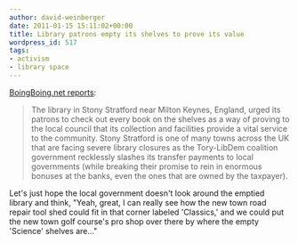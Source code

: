 ```yaml
---
author: david-weinberger
date: 2011-01-15 15:11:02+00:00
title: Library patrons empty its shelves to prove its value
wordpress_id: 517
tags:
- activism
- library space
---
```


[BoingBoing.net reports](http://www.boingboing.net/2011/01/14/threatened-library-g.html):



<blockquote>The library in Stony Stratford near Milton Keynes, England, urged its patrons to check out every book on the shelves as a way of proving to the local council that its collection and facilities provide a vital service to the community. Stony Stratford is one of many towns across the UK that are facing severe library closures as the Tory-LibDem coalition government recklessly slashes its transfer payments to local governments (while breaking their promise to rein in enormous bonuses at the banks, even the ones that are owned by the taxpayer).</blockquote>



Let's just hope the local government doesn't look around the emptied library and think, "Yeah, great, I can really see how the new town road repair tool shed could fit in that corner labeled 'Classics,' and we could put the new town golf course's  pro shop over there by where the empty 'Science' shelves are..."



